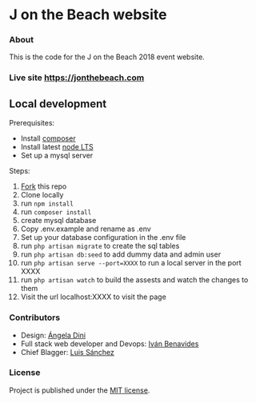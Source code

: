 # J on the Beach website

### About
This is the code for the J on the Beach 2018 event website.

### Live site https://jonthebeach.com

## Local development
Prerequisites:
- Install [composer](https://getcomposer.org/)
- Install latest [node LTS](https://nodejs.org/es/download/)
- Set up a mysql server

Steps:
1. [Fork](https://github.com/jonthebeach/jotb18/fork) this repo
2. Clone locally
3. run ``npm install``
4. run ``composer install``
5. create mysql database
6. Copy .env.example and rename as .env
7. Set up your database configuration in the .env file
8. run ``php artisan migrate`` to create the sql tables
9. run ``php artisan db:seed`` to add dummy data and admin user
10. run ``php artisan serve --port=XXXX`` to run a local server in the port XXXX
11. run ``php artisan watch`` to build the assests and watch the changes to them
12. Visit the url localhost:XXXX to visit the page

### Contributors
* Design: [Ángela Dini](https://www.linkedin.com/in/angeladini/)
* Full stack web developer and Devops: [Iván Benavides](https://github.com/ivanbenavidesmatillas)
* Chief Blagger: [Luis Sánchez](https://github.com/lsybarguen)

### License
Project is published under the [MIT license](https://github.com/gdg-x/zeppelin/blob/master/LICENSE.txt).
